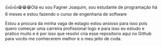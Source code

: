 👍👍👍😁😁😁Olá eu sou Fagner Joaquim, sou estudante de programação há 6 meses e estou fazendo o curso de engenharia de software

Estou a procura da minha vaga de estagio estou ansioso para isso pois quero começar uma carreira profissional logo
e para isso eu estudo e pratico muito e é por isso que resolvi cria esse repositorio aqui no Github
para vocês me conhecerem melhor e o meu jeito de coda.
